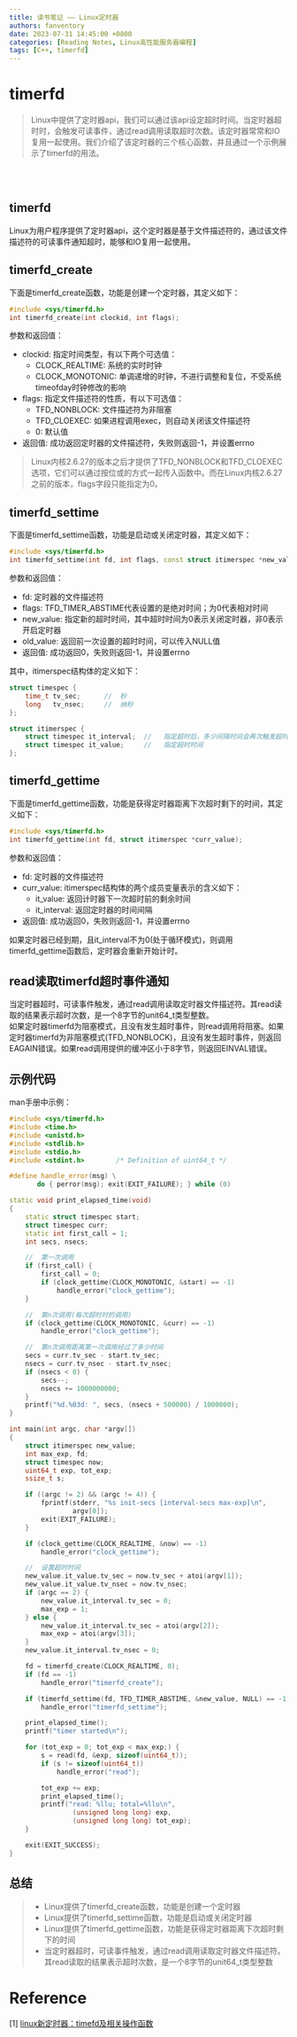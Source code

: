 ```yaml
---
title: 读书笔记 —— Linux定时器
authors: fanventory
date: 2023-07-31 14:45:00 +0800
categories: [Reading Notes, Linux高性能服务器编程]
tags: [C++, timerfd]
---
```


#  timerfd
> Linux中提供了定时器api，我们可以通过该api设定超时时间。当定时器超时时，会触发可读事件，通过read调用读取超时次数。该定时器常常和IO复用一起使用。我们介绍了该定时器的三个核心函数，并且通过一个示例展示了timerfd的用法。

<br>
<br>

## timerfd

Linux为用户程序提供了定时器api，这个定时器是基于文件描述符的，通过该文件描述符的可读事件通知超时，能够和IO复用一起使用。

## timerfd_create

下面是timerfd_create函数，功能是创建一个定时器，其定义如下：  

```c++
#include <sys/timerfd.h>
int timerfd_create(int clockid, int flags);
```

参数和返回值：  
+ clockid: 指定时间类型，有以下两个可选值：  
  + CLOCK_REALTIME: 系统的实时时钟
  + CLOCK_MONOTONIC: 单调递增的时钟，不进行调整和复位，不受系统timeofday时钟修改的影响
+ flags: 指定文件描述符的性质，有以下可选值：  
  + TFD_NONBLOCK: 文件描述符为非阻塞
  + TFD_CLOEXEC: 如果进程调用exec，则自动关闭该文件描述符
  + 0: 默认值
+ 返回值: 成功返回定时器的文件描述符，失败则返回-1，并设置errno

> Linux内核2.6.27的版本之后才提供了TFD_NONBLOCK和TFD_CLOEXEC选项，它们可以通过按位或的方式一起传入函数中。而在Linux内核2.6.27之前的版本，flags字段只能指定为0。

## timerfd_settime

下面是timerfd_settime函数，功能是启动或关闭定时器，其定义如下：  

```c++
#include <sys/timerfd.h>
int timerfd_settime(int fd, int flags, const struct itimerspec *new_value, struct itimerspec *old_value);
```

参数和返回值：  
+ fd: 定时器的文件描述符  
+ flags: TFD_TIMER_ABSTIME代表设置的是绝对时间；为0代表相对时间 
+ new_value: 指定新的超时时间，其中超时时间为0表示关闭定时器，非0表示开启定时器
+ old_value: 返回前一次设置的超时时间，可以传入NULL值
+ 返回值: 成功返回0，失败则返回-1，并设置errno

其中，itimerspec结构体的定义如下：  

```c++
struct timespec {
    time_t tv_sec;      //  秒
    long   tv_nsec;     //  纳秒
};

struct itimerspec {
    struct timespec it_interval;  //   指定超时后，多少间隔时间会再次触发超时，如果为0，则表示只超时一次
    struct timespec it_value;     //   指定超时时间
};
```

## timerfd_gettime

下面是timerfd_gettime函数，功能是获得定时器距离下次超时剩下的时间，其定义如下：  

```c++
#include <sys/timerfd.h>
int timerfd_gettime(int fd, struct itimerspec *curr_value);
```

参数和返回值：  
+ fd: 定时器的文件描述符  
+ curr_value: itimerspec结构体的两个成员变量表示的含义如下：  
  + it_value: 返回计时器下一次超时前的剩余时间
  + it_interval: 返回定时器的时间间隔
+ 返回值: 成功返回0，失败则返回-1，并设置errno

如果定时器已经到期，且it_interval不为0(处于循环模式)，则调用timerfd_gettime函数后，定时器会重新开始计时。

## read读取timerfd超时事件通知

当定时器超时，可读事件触发，通过read调用读取定时器文件描述符。其read读取的结果表示超时次数，是一个8字节的unit64_t类型整数。  
如果定时器timerfd为阻塞模式，且没有发生超时事件，则read调用将阻塞。如果定时器timerfd为非阻塞模式(TFD_NONBLOCK)，且没有发生超时事件，则返回EAGAIN错误。如果read调用提供的缓冲区小于8字节，则返回EINVAL错误。

## 示例代码

man手册中示例：

```c++
#include <sys/timerfd.h>
#include <time.h>
#include <unistd.h>
#include <stdlib.h>
#include <stdio.h>
#include <stdint.h>        /* Definition of uint64_t */

#define handle_error(msg) \
       do { perror(msg); exit(EXIT_FAILURE); } while (0)

static void print_elapsed_time(void)
{
    static struct timespec start;
    struct timespec curr;
    static int first_call = 1;
    int secs, nsecs;

    //  第一次调用
    if (first_call) {
        first_call = 0;
        if (clock_gettime(CLOCK_MONOTONIC, &start) == -1)
            handle_error("clock_gettime");
    }

    //  第n次调用(每次超时时的调用)
    if (clock_gettime(CLOCK_MONOTONIC, &curr) == -1)
        handle_error("clock_gettime");

    //  第n次调用距离第一次调用经过了多少时间
    secs = curr.tv_sec - start.tv_sec;
    nsecs = curr.tv_nsec - start.tv_nsec;
    if (nsecs < 0) {
        secs--;
        nsecs += 1000000000;
    }
    printf("%d.%03d: ", secs, (nsecs + 500000) / 1000000);
}

int main(int argc, char *argv[])
{
    struct itimerspec new_value;
    int max_exp, fd;
    struct timespec now;
    uint64_t exp, tot_exp;
    ssize_t s;

    if ((argc != 2) && (argc != 4)) {
        fprintf(stderr, "%s init-secs [interval-secs max-exp]\n",
                argv[0]);
        exit(EXIT_FAILURE);
    }

    if (clock_gettime(CLOCK_REALTIME, &now) == -1)
        handle_error("clock_gettime");

    //  设置超时时间
    new_value.it_value.tv_sec = now.tv_sec + atoi(argv[1]);
    new_value.it_value.tv_nsec = now.tv_nsec;
    if (argc == 2) {
        new_value.it_interval.tv_sec = 0;
        max_exp = 1;
    } else {
        new_value.it_interval.tv_sec = atoi(argv[2]);
        max_exp = atoi(argv[3]);
    }
    new_value.it_interval.tv_nsec = 0;

    fd = timerfd_create(CLOCK_REALTIME, 0);
    if (fd == -1)
        handle_error("timerfd_create");

    if (timerfd_settime(fd, TFD_TIMER_ABSTIME, &new_value, NULL) == -1)
        handle_error("timerfd_settime");

    print_elapsed_time();
    printf("timer started\n");

    for (tot_exp = 0; tot_exp < max_exp;) {
        s = read(fd, &exp, sizeof(uint64_t));
        if (s != sizeof(uint64_t))
            handle_error("read");

        tot_exp += exp;
        print_elapsed_time();
        printf("read: %llu; total=%llu\n",
                (unsigned long long) exp,
                (unsigned long long) tot_exp);
    }

    exit(EXIT_SUCCESS);
}
```

## 总结
> + Linux提供了timerfd_create函数，功能是创建一个定时器
> + Linux提供了timerfd_settime函数，功能是启动或关闭定时器
> + Linux提供了timerfd_gettime函数，功能是获得定时器距离下次超时剩下的时间
> + 当定时器超时，可读事件触发，通过read调用读取定时器文件描述符。其read读取的结果表示超时次数，是一个8字节的unit64_t类型整数

# Reference
[1] [linux新定时器：timefd及相关操作函数](https://blog.csdn.net/diehuojiang5959/article/details/101620260?)    